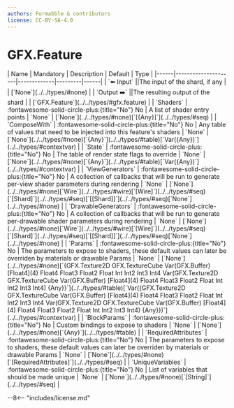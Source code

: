```yaml
---
authors: Formabble & contributors
license: CC-BY-SA-4.0
---
```



# GFX.Feature

<div class="sh-parameters" markdown="1">
| Name | Mandatory | Description | Default | Type |
|------|---------------------|-------------|---------|------|
| `⬅️ Input` ||The input of the shard, if any | | [`None`](../../types/#none) |
| `Output ➡️` ||The resulting output of the shard | | [`GFX.Feature`](../../types/#gfx.feature) |
| `Shaders` | :fontawesome-solid-circle-plus:{title="No"} No  | A list of shader entry points | `None` | [`None`](../../types/#none)[`[{Any}]`](../../types/#seq) |
| `ComposeWith` | :fontawesome-solid-circle-plus:{title="No"} No  | Any table of values that need to be injected into this feature's shaders | `None` | [`None`](../../types/#none)[`{Any}`](../../types/#table)[`Var({Any})`](../../types/#contextvar) |
| `State` | :fontawesome-solid-circle-plus:{title="No"} No  | The table of render state flags to override | `None` | [`None`](../../types/#none)[`{Any}`](../../types/#table)[`Var({Any})`](../../types/#contextvar) |
| `ViewGenerators` | :fontawesome-solid-circle-plus:{title="No"} No  | A collection of callbacks that will be run to generate per-view shader parameters during rendering | `None` | [`None`](../../types/#none)[`Wire`](../../types/#wire)[`[Wire]`](../../types/#seq)[`[Shard]`](../../types/#seq)[`[[Shard]]`](../../types/#seq)[`None`](../../types/#none) |
| `DrawableGenerators` | :fontawesome-solid-circle-plus:{title="No"} No  | A collection of callbacks that will be run to generate per-drawable shader parameters during rendering | `None` | [`None`](../../types/#none)[`Wire`](../../types/#wire)[`[Wire]`](../../types/#seq)[`[Shard]`](../../types/#seq)[`[[Shard]]`](../../types/#seq)[`None`](../../types/#none) |
| `Params` | :fontawesome-solid-circle-plus:{title="No"} No  | The parameters to expose to shaders, these default values can later be overriden by materials or drawable Params | `None` | [`None`](../../types/#none)[`{GFX.Texture2D GFX.TextureCube Var(GFX.Buffer) [Float4](4) Float4 Float3 Float2 Float Int Int2 Int3 Int4 Var(GFX.Texture2D GFX.TextureCube Var(GFX.Buffer) [Float4](4) Float4 Float3 Float2 Float Int Int2 Int3 Int4) {Any}}`](../../types/#table)[`Var({GFX.Texture2D GFX.TextureCube Var(GFX.Buffer) [Float4](4) Float4 Float3 Float2 Float Int Int2 Int3 Int4 Var(GFX.Texture2D GFX.TextureCube Var(GFX.Buffer) [Float4](4) Float4 Float3 Float2 Float Int Int2 Int3 Int4) {Any}})`](../../types/#contextvar) |
| `BlockParams` | :fontawesome-solid-circle-plus:{title="No"} No  | Custom bindings to expose to shaders | `None` | [`None`](../../types/#none)[`{Any}`](../../types/#table) |
| `RequiredAttributes` | :fontawesome-solid-circle-plus:{title="No"} No  | The parameters to expose to shaders, these default values can later be overriden by materials or drawable Params | `None` | [`None`](../../types/#none)[`[RequiredAttributes]`](../../types/#seq) |
| `UniqueVariables` | :fontawesome-solid-circle-plus:{title="No"} No  | List of variables that should be made unique | `None` | [`None`](../../types/#none)[`[String]`](../../types/#seq) |

</div>



--8<-- "includes/license.md"

